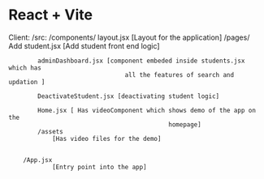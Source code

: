 # React + Vite

Client:
    /src:
        /components/
                layout.jsx [Layout for the application]
        /pages/
            Add student.jsx [Add student front end logic]

            adminDashboard.jsx [component embeded inside students.jsx which has  
                                    all the features of search and updation ]
                                
            DeactivateStudent.jsx [deactivating student logic]

            Home.jsx [ Has videoComponent which shows demo of the app on the 
                                                homepage]
            /assets
                [Has video files for the demo]


        /App.jsx
                [Entry point into the app]
